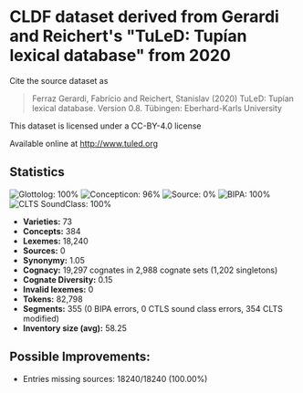 # CLDF dataset derived from Gerardi and Reichert's "TuLeD: Tupían lexical database" from 2020

Cite the source dataset as

> Ferraz Gerardi, Fabrício and Reichert, Stanislav (2020) TuLeD: Tupían lexical database. Version 0.8. Tübingen: Eberhard-Karls University

This dataset is licensed under a CC-BY-4.0 license

Available online at http://www.tuled.org

## Statistics


![Glottolog: 100%](https://img.shields.io/badge/Glottolog-100%25-brightgreen.svg "Glottolog: 100%")
![Concepticon: 96%](https://img.shields.io/badge/Concepticon-96%25-green.svg "Concepticon: 96%")
![Source: 0%](https://img.shields.io/badge/Source-0%25-red.svg "Source: 0%")
![BIPA: 100%](https://img.shields.io/badge/BIPA-100%25-brightgreen.svg "BIPA: 100%")
![CLTS SoundClass: 100%](https://img.shields.io/badge/CLTS%20SoundClass-100%25-brightgreen.svg "CLTS SoundClass: 100%")

- **Varieties:** 73
- **Concepts:** 384
- **Lexemes:** 18,240
- **Sources:** 0
- **Synonymy:** 1.05
- **Cognacy:** 19,297 cognates in 2,988 cognate sets (1,202 singletons)
- **Cognate Diversity:** 0.15
- **Invalid lexemes:** 0
- **Tokens:** 82,798
- **Segments:** 355 (0 BIPA errors, 0 CTLS sound class errors, 354 CLTS modified)
- **Inventory size (avg):** 58.25

## Possible Improvements:



- Entries missing sources: 18240/18240 (100.00%)